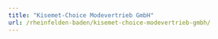 ```yaml
---
title: "Kisemet-Choice Modevertrieb GmbH"
url: /rheinfelden-baden/kisemet-choice-modevertrieb-gmbh/
---
```

